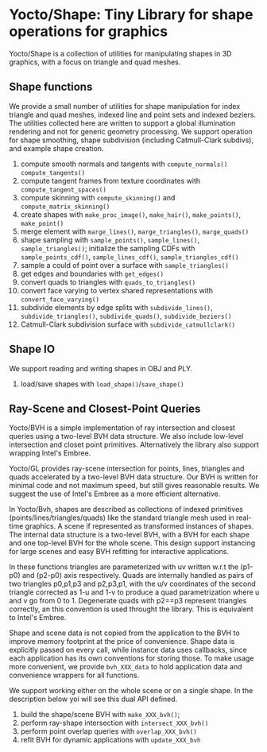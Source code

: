 # Yocto/Shape: Tiny Library for shape operations for graphics

Yocto/Shape is a collection of utilities for manipulating shapes in 3D
graphics, with a focus on triangle and quad meshes.


## Shape functions

We provide a small number of utilities for shape manipulation for index
triangle and quad meshes, indexed line and point sets and indexed beziers.
The utilities collected here are written to support a global illumination
rendering and not for generic geometry processing. We support operation for
shape smoothing, shape subdivision (including Catmull-Clark subdivs), and
example shape creation.

1. compute smooth normals and tangents with `compute_normals()`
  `compute_tangents()`
2. compute tangent frames from texture coordinates with
   `compute_tangent_spaces()`
3. compute skinning with `compute_skinning()` and
   `compute_matrix_skinning()`
4. create shapes with `make_proc_image()`, `make_hair()`,
   `make_points()`, `make_point()`
5. merge element with `marge_lines()`, `marge_triangles()`, `marge_quads()`
6. shape sampling with `sample_points()`, `sample_lines()`,
   `sample_triangles()`; initialize the sampling CDFs with
   `sample_points_cdf()`, `sample_lines_cdf()`,
   `sample_triangles_cdf()`
7.  sample a could of point over a surface with `sample_triangles()`
8. get edges and boundaries with `get_edges()`
9. convert quads to triangles with `quads_to_triangles()`
10. convert face varying to vertex shared representations with
    `convert_face_varying()`
11. subdivide elements by edge splits with `subdivide_lines()`,
    `subdivide_triangles()`, `subdivide_quads()`, `subdivide_beziers()`
12. Catmull-Clark subdivision surface with `subdivide_catmullclark()`


## Shape IO

We support reading and writing shapes in OBJ and PLY.

1. load/save shapes with `load_shape()`/`save_shape()`


## Ray-Scene and Closest-Point Queries

Yocto/BVH is a simple implementation of ray intersection and
closest queries using a two-level BVH data structure. We also include
low-level intersection and closet point primitives.
Alternatively the library also support wrapping Intel's Embree.

Yocto/GL provides ray-scene intersection for points, lines, triangles and
quads accelerated by a two-level BVH data structure. Our BVH is written for
minimal code and not maximum speed, but still gives reasonable results. We
suggest the use of Intel's Embree as a more efficient alternative.

In Yocto/Bvh, shapes are described as collections of indexed primitives
(points/lines/triangles/quads) like the standard triangle mesh used in
real-time graphics. A scene if represented as transformed instances of
shapes. The internal data structure is a two-level BVH, with a BVH for each
shape and one top-level BVH for the whole scene. This design support
instancing for large scenes and easy BVH refitting for interactive
applications.

In these functions triangles are parameterized with uv written
w.r.t the (p1-p0) and (p2-p0) axis respectively. Quads are internally handled
as pairs of two triangles p0,p1,p3 and p2,p3,p1, with the u/v coordinates
of the second triangle corrected as 1-u and 1-v to produce a quad
parametrization where u and v go from 0 to 1. Degenerate quads with p2==p3
represent triangles correctly, an this convention is used throught the
library. This is equivalent to Intel's Embree.

Shape and scene data is not copied from the application to the BVH to
improve memory footprint at the price of convenience. Shape data is
explicitly passed on every call, while instance data uses callbacks,
since each application has its own conventions for storing those.
To make usage more convenient, we provide `bvh_XXX_data` to hold application
data and convenience wrappers for all functions.

We support working either on the whole scene or on a single shape. In the
description below yoi will see this dual API defined.

1. build the shape/scene BVH with `make_XXX_bvh()`;
2. perform ray-shape intersection with `intersect_XXX_bvh()`
3. perform point overlap queries with `overlap_XXX_bvh()`
4. refit BVH for dynamic applications with `update_XXX_bvh`


